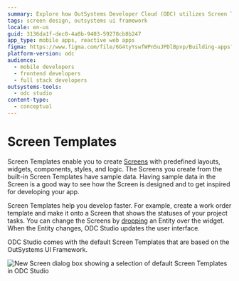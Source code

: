 ```yaml
---
summary: Explore how OutSystems Developer Cloud (ODC) utilizes Screen Templates to accelerate app development by providing predefined layouts and sample data.
tags: screen design, outsystems ui framework
locale: en-us
guid: 3136da1f-dec0-4a0b-9403-59278cb8b247
app_type: mobile apps, reactive web apps
figma: https://www.figma.com/file/6G4tyYswfWPn5uJPDlBpvp/Building-apps?type=design&node-id=3101%3A10562&t=ZwHw8hXeFhwYsO5V-1
platform-version: odc
audience:
  - mobile developers
  - frontend developers
  - full stack developers
outsystems-tools:
  - odc studio
content-type:
  - conceptual
---
```


# Screen Templates

Screen Templates enable you to create [Screens](../screen-about.md) with predefined layouts, widgets, components, styles, and logic. The Screens you create from the built-in Screen Templates have sample data. Having sample data in the Screen is a good way to see how the Screen is designed and to get inspired for developing your app.

Screen Templates help you develop faster. For example, create a work order template and make it onto a Screen that shows the statuses of your project tasks. You can change the Screens by [dropping](replace-data.md) an Entity over the widget. When the Entity changes, ODC Studio updates the user interface.

ODC Studio comes with the default Screen Templates that are based on the OutSystems UI Framework. 

![New Screen dialog box showing a selection of default Screen Templates in ODC Studio](images/new-screen-template-odcs.png "Default Screen Templates in New Screen Dialog")
